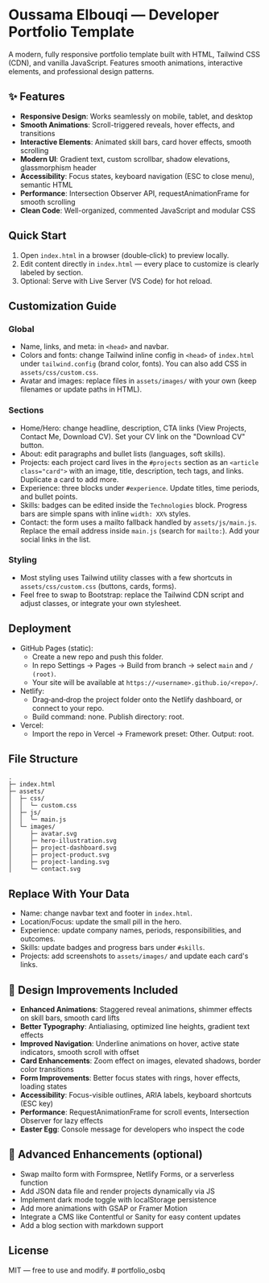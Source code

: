 # Oussama Elbouqi — Developer Portfolio Template

A modern, fully responsive portfolio template built with HTML, Tailwind CSS (CDN), and vanilla JavaScript. Features smooth animations, interactive elements, and professional design patterns.

## ✨ Features
- **Responsive Design**: Works seamlessly on mobile, tablet, and desktop
- **Smooth Animations**: Scroll-triggered reveals, hover effects, and transitions
- **Interactive Elements**: Animated skill bars, card hover effects, smooth scrolling
- **Modern UI**: Gradient text, custom scrollbar, shadow elevations, glassmorphism header
- **Accessibility**: Focus states, keyboard navigation (ESC to close menu), semantic HTML
- **Performance**: Intersection Observer API, requestAnimationFrame for smooth scrolling
- **Clean Code**: Well-organized, commented JavaScript and modular CSS

## Quick Start
1. Open `index.html` in a browser (double‑click) to preview locally.
2. Edit content directly in `index.html` — every place to customize is clearly labeled by section.
3. Optional: Serve with Live Server (VS Code) for hot reload.

## Customization Guide

### Global
- Name, links, and meta: in `<head>` and navbar.
- Colors and fonts: change Tailwind inline config in `<head>` of `index.html` under `tailwind.config` (brand color, fonts). You can also add CSS in `assets/css/custom.css`.
- Avatar and images: replace files in `assets/images/` with your own (keep filenames or update paths in HTML).

### Sections
- Home/Hero: change headline, description, CTA links (View Projects, Contact Me, Download CV). Set your CV link on the "Download CV" button.
- About: edit paragraphs and bullet lists (languages, soft skills).
- Projects: each project card lives in the `#projects` section as an `<article class="card">` with an image, title, description, tech tags, and links. Duplicate a card to add more.
- Experience: three blocks under `#experience`. Update titles, time periods, and bullet points.
- Skills: badges can be edited inside the `Technologies` block. Progress bars are simple spans with inline `width: XX%` styles.
- Contact: the form uses a mailto fallback handled by `assets/js/main.js`. Replace the email address inside `main.js` (search for `mailto:`). Add your social links in the list.

### Styling
- Most styling uses Tailwind utility classes with a few shortcuts in `assets/css/custom.css` (buttons, cards, forms).
- Feel free to swap to Bootstrap: replace the Tailwind CDN script and adjust classes, or integrate your own stylesheet.

## Deployment
- GitHub Pages (static):
  - Create a new repo and push this folder.
  - In repo Settings → Pages → Build from branch → select `main` and `/ (root)`.
  - Your site will be available at `https://<username>.github.io/<repo>/`.
- Netlify:
  - Drag‑and‑drop the project folder onto the Netlify dashboard, or connect to your repo.
  - Build command: none. Publish directory: root.
- Vercel:
  - Import the repo in Vercel → Framework preset: Other. Output: root.

## File Structure
```
.
├─ index.html
├─ assets/
│  ├─ css/
│  │  └─ custom.css
│  ├─ js/
│  │  └─ main.js
│  └─ images/
│     ├─ avatar.svg
│     ├─ hero-illustration.svg
│     ├─ project-dashboard.svg
│     ├─ project-product.svg
│     ├─ project-landing.svg
│     └─ contact.svg
```

## Replace With Your Data
- Name: change navbar text and footer in `index.html`.
- Location/Focus: update the small pill in the hero.
- Experience: update company names, periods, responsibilities, and outcomes.
- Skills: update badges and progress bars under `#skills`.
- Projects: add screenshots to `assets/images/` and update each card's links.

## 🎨 Design Improvements Included
- **Enhanced Animations**: Staggered reveal animations, shimmer effects on skill bars, smooth card lifts
- **Better Typography**: Antialiasing, optimized line heights, gradient text effects
- **Improved Navigation**: Underline animations on hover, active state indicators, smooth scroll with offset
- **Card Enhancements**: Zoom effect on images, elevated shadows, border color transitions
- **Form Improvements**: Better focus states with rings, hover effects, loading states
- **Accessibility**: Focus-visible outlines, ARIA labels, keyboard shortcuts (ESC key)
- **Performance**: RequestAnimationFrame for scroll events, Intersection Observer for lazy effects
- **Easter Egg**: Console message for developers who inspect the code

## 🚀 Advanced Enhancements (optional)
- Swap mailto form with Formspree, Netlify Forms, or a serverless function
- Add JSON data file and render projects dynamically via JS
- Implement dark mode toggle with localStorage persistence
- Add more animations with GSAP or Framer Motion
- Integrate a CMS like Contentful or Sanity for easy content updates
- Add a blog section with markdown support

## License
MIT — free to use and modify.
#   p o r t f o l i o _ o s b q  
 
